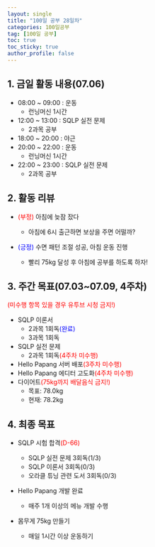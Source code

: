 ```yaml
---
layout: single
title: "100일 공부 28일차"
categories: 100일공부
tag: [100일 공부]
toc: true
toc_sticky: true
author_profile: false
---
```


## 1. 금일 활동 내용(07.06)

* 08:00 ~ 09:00 : 운동
  * 런닝머신 1시간
* 12:00 ~ 13:00 : SQLP 실전 문제
  * 2과목 공부
* 18:00 ~ 20:00 : 야근
* 20:00 ~ 22:00 : 운동
  * 런닝머신 1시간
* 22:00 ~ 23:00 : SQLP 실전 문제
  * 2과목 공부





## 2. 활동 리뷰

* <span style = "color:red">(부정)</span> 아침에 늦잠 잤다
  * 아침에 6시 출근하면 보상을 주면 어떨까?

* <span style = "color:blue">(긍정)</span> 수면 패턴 조절 성공, 아침 운동 진행
  * 빨리 75kg 달성 후 아침에 공부를 하도록 하자!




##  3. 주간 목표(07.03~07.09, 4주차)

<span style = "color:red">(미수행 항목 있을 경우 유투브 시청 금지!)</span>

* SQLP 이론서 
  * 2과목 1회독<span style = "color:blue">(완료)</span>
  * 3과목 1회독
* SQLP 실전 문제
  * 2과목 1회독<span style = "color:red">(4주차 미수행)</span>
* Hello Papang 서버 배포<span style = "color:red">(3주차 미수행)</span>
* Hello Papang 에디터 고도화<span style = "color:red">(4주차 미수행)</span>
* 다이어트<span style = "color:red">(75kg까지 배달음식 금지!)</span>
  * 목표: 78.0kg
  * 현재: 78.2kg



## 4. 최종 목표

* SQLP 시험 합격<span style = "color:red">(D-66)</span>
  * SQLP 실전 문제 3회독(1/3)
  * SQLP 이론서 3회독(0/3)
  * 오라클 튜닝 관련 도서 3회독(0/3)
* Hello Papang 개발 완료
  * 매주 1개 이상의 메뉴 개발 수행

* 몸무게 75kg 만들기
  * 매일 1시간 이상 운동하기
